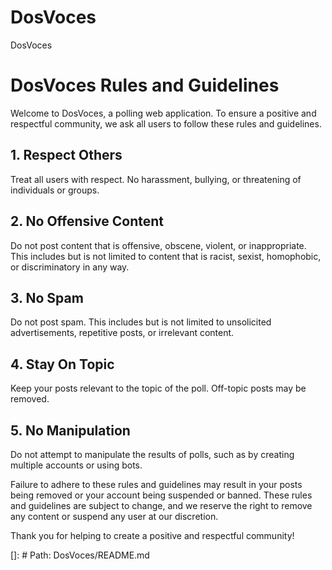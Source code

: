 # DosVoces
DosVoces    

# DosVoces Rules and Guidelines

Welcome to DosVoces, a polling web application. To ensure a positive and respectful community, we ask all users to follow these rules and guidelines.

## 1. Respect Others

Treat all users with respect. No harassment, bullying, or threatening of individuals or groups.

## 2. No Offensive Content

Do not post content that is offensive, obscene, violent, or inappropriate. This includes but is not limited to content that is racist, sexist, homophobic, or discriminatory in any way.

## 3. No Spam

Do not post spam. This includes but is not limited to unsolicited advertisements, repetitive posts, or irrelevant content.

## 4. Stay On Topic

Keep your posts relevant to the topic of the poll. Off-topic posts may be removed.

## 5. No Manipulation

Do not attempt to manipulate the results of polls, such as by creating multiple accounts or using bots.

Failure to adhere to these rules and guidelines may result in your posts being removed or your account being suspended or banned. These rules and guidelines are subject to change, and we reserve the right to remove any content or suspend any user at our discretion.

Thank you for helping to create a positive and respectful community!

[]: # Path: DosVoces/README.md
